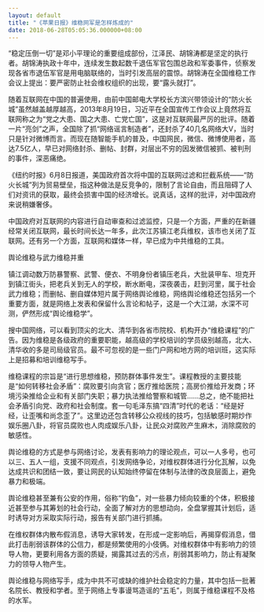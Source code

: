 ```yaml
---
layout: default
title: "《苹果日报》维稳网军是怎样炼成的"
date: 2018-06-28T05:05:36.000000+08:00
---
```


“稳定压倒一切”是邓小平理论的重要组成部份，江泽民、胡锦涛都是坚定的执行者。胡锦涛执政十年中，连续发生数起数千退伍军官包围总政和军委事件，侦察发现各省市退伍军官是用电脑联络的，当时引发高层的震惊。胡锦涛在全国维稳工作会议上提出：要严密防止社会维权组织的出现，要“露头就打”。

随着互联网在中国的普遍使用，由前中国邮电大学校长方滨兴带领设计的“防火长城”虽然越盖越厚越高，2013年8月19日，习近平在全国宣传工作会议上竟然将互联网称之为“党之大患、国之大患、亡党亡国”，这是对互联网最严厉的批评。随着一片“亮剑”之声，全国除了抓“网络谣言制造者”，还封杀了40几名网络大V，当时只是针对微博而言。而现在随智能手机的普及，中国网民，微信、微博使用者，高达7.5亿人，早已对网络封杀、删帖、封群，对层出不穷的因发微信被抓、被判刑的事件，深恶痛绝。

《纽约时报》6月8日报道，美国政府首次将中国的互联网过滤和拦截系统——“防火长城”列为贸易壁垒，指这种做法是反竞争的，限制了言论自由，而且阻碍了人们对资讯的获取，最终会损害中国的经济增长。说真话，这样的批评，对中国政府来说稍嫌奢侈。

中国政府对互联网的内容进行自动审查和过滤监控，只是一个方面，严重的在新疆经常关闭互联网，最长时间长达一年多，此次江苏镇江老兵维权，该市也关闭了互联网。还有另一个方面，互联网和媒体一样，早已成为中共维稳的工具。

舆论维稳与武力维稳并重

镇江调动数万防暴警察、武警、便衣、不明身份者镇压老兵，大批装甲车、坦克开到镇江街头，把老兵关到无人的学校，断水断电，深夜袭击，赶到河里，属于社会武力维稳；而删帖、删自媒体短片属于网络舆论维稳，网络舆论维稳还包括另一个重要方面，就是网络上发表和保留什么言论和帖子，这是一个大江湖，水深不可测，俨然形成“舆论维稳学”。

搜中国网络，可以看到顶尖的北大、清华到各省市院校、机构开办“维稳课程”的广告。因为维稳是各级政府的重要职能，越高级的学校培训的学员级别越高，北大、清华收的多是司局级官员。最不可忽视的是一些门户网和地方网的培训班，这实际上是招募和培训维稳写手。

维稳课程的宗旨是“进行思想维稳，预防群体事件发生”。课程教授的主要技能是“如何转移社会矛盾”：腐败要引向贪官；医疗推给医院；高房价推给开发商；环境污染推给企业和有关部门失职；暴力执法推给警察和城管……总之，绝不能把社会矛盾引向党、政府和社会制度。套一句毛泽东搞“四清”时代的老话：“经是好经，让歪嘴和尚念歪了”。这里边还包含转移公众视线的技巧，包括敏感时期炒作娱乐圈八卦，将官员腐败也人肉成娱乐八卦，让民众对腐败产生麻木，消除腐败的敏感性。

舆论维稳的方式是参与网络讨论，发表有影响力的理论观点，可以一人多号，也可以三、五人一组，支援不同观点，引发网络争论，对维权群体进行分化瓦解，以免达成共识和团结一致，要让网民的认知始终停留在体制与法律的改良层面上，避免暴力和极端。

舆论维稳甚至兼有公安的作用，俗称“钓鱼”，对一些暴力倾向较重的个体，积极接近甚至参与其筹划的社会行动，全面了解对方的思想动向，全盘掌握其计划后，适时诱导对方采取实际行动，报告有关部门进行抓捕。

在维权群体内散布假消息，诱导大家转发，在形成一定影响后，再揭穿假消息，借此打击削弱该群体的公信力，都是频繁使用的小伎俩。对维权群体中有影响力的领导人物，更要利用各方面的质疑，揭露其过去的污点，削弱其影响力，防止有凝聚力的领导人物产生。

舆论维稳与网络写手，成为中共不可或缺的维护社会稳定的力量，其中包括一批著名院长、教授和学者。至于网络上专事谩骂造谣的“五毛”，则属于维稳课程不及格的水军。

